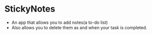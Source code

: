 # StickyNotes

* An app that allows you to add notes(a to-do list)
* Also allows you to delete them as and when your task is completed.
